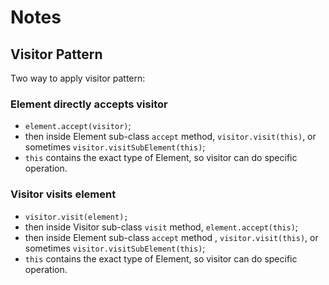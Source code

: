# Notes

## Visitor Pattern

Two way to apply visitor pattern:

### Element directly accepts visitor
- `element.accept(visitor)`;
- then inside Element sub-class `accept` method, `visitor.visit(this)`, or sometimes `visitor.visitSubElement(this)`;
- `this` contains the exact type of Element, so visitor can do specific operation.

### Visitor visits element
- `visitor.visit(element);`
- then inside Visitor sub-class `visit` method, `element.accept(this)`;
- then inside Element sub-class `accept` method , `visitor.visit(this)`, or sometimes `visitor.visitSubElement(this)`;
- `this` contains the exact type of Element, so visitor can do specific operation.
